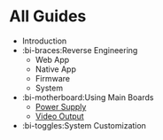# All Guides

* Introduction
* :bi-braces:Reverse Engineering
    * Web App
    * Native App
    * Firmware
    * System
* :bi-motherboard:Using Main Boards
    * [Power Supply](/hacking/main-board/power-supply)
    * [Video Output](/hacking/main-board/video-output)
* :bi-toggles:System Customization